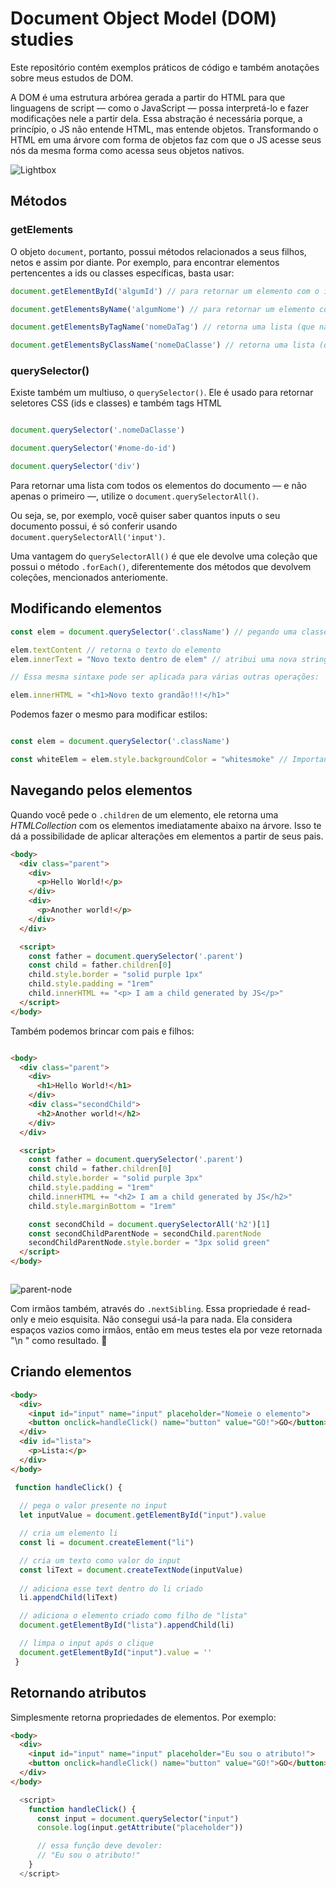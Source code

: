 # Document Object Model (DOM) studies
Este repositório contém exemplos práticos de código e também anotações sobre meus estudos de DOM.

A DOM é uma estrutura arbórea gerada a partir do HTML para que linguagens de script — como o JavaScript — possa interpretá-lo e fazer modificações nele a partir dela. Essa abstração é necessária porque, a princípio, o JS não entende HTML, mas entende objetos. Transformando o HTML em uma árvore com forma de objetos faz com que o JS acesse seus nós da mesma forma como acessa seus objetos nativos.

![Lightbox](https://media.geeksforgeeks.org/wp-content/uploads/DOM.png)
## Métodos
### getElements
O objeto `document`, portanto, possui métodos relacionados a seus filhos, netos e assim por diante. Por exemplo, para encontrar elementos pertencentes a ids ou classes específicas, basta usar:

```javascript
document.getElementById('algumId') // para retornar um elemento com o id passado

document.getElementsByName('algumNome') // para retornar um elemento com a propriedade "name" correspondente

document.getElementsByTagName('nomeDaTag') // retorna uma lista (que não é um array) de todas as tags correspondentes

document.getElementsByClassName('nomeDaClasse') // retorna uma lista (que não é um array) de todos os elementos pertencentes à classe correspondente

```

### querySelector()
Existe também um multiuso, o `querySelector()`. Ele é usado para retornar seletores CSS (ids e classes) e também tags HTML
```javascript

document.querySelector('.nomeDaClasse')

document.querySelector('#nome-do-id')

document.querySelector('div')


```

Para retornar uma lista com todos os elementos do documento — e não apenas o primeiro —, utilize o `document.querySelectorAll()`.

Ou seja, se, por exemplo, você quiser saber quantos inputs o seu documento possui, é só conferir usando `document.querySelectorAll('input')`.

Uma vantagem do `querySelectorAll()` é que ele devolve uma coleção que possui o método `.forEach()`, diferentemente dos métodos que devolvem coleções, mencionados anteriomente.

## Modificando elementos
```javascript
const elem = document.querySelector('.className') // pegando uma classe cujo filho seja um texto/string

elem.textContent // retorna o texto do elemento
elem.innerText = "Novo texto dentro de elem" // atribui uma nova string ao elem

// Essa mesma sintaxe pode ser aplicada para várias outras operações:

elem.innerHTML = "<h1>Novo texto grandão!!!</h1>"
```

Podemos fazer o mesmo para modificar estilos:
```javascript

const elem = document.querySelector('.className')

const whiteElem = elem.style.backgroundColor = "whitesmoke" // Importante: no DOM, o método background-color precisa estar em camelCase, jamais em kebab-case.

```

## Navegando pelos elementos

Quando você pede o `.children` de um elemento, ele retorna uma *HTMLCollection* com os elementos imediatamente abaixo na árvore. Isso te dá a possibilidade de aplicar alterações em elementos a partir de seus pais.

```html
<body>
  <div class="parent">
    <div>
      <p>Hello World!</p>
    </div>
    <div>
      <p>Another world!</p>
    </div>
  </div>

  <script>
    const father = document.querySelector('.parent')
    const child = father.children[0]
    child.style.border = "solid purple 1px"
    child.style.padding = "1rem"
    child.innerHTML += "<p> I am a child generated by JS</p>"
  </script>
</body>


```

Também podemos brincar com pais e filhos:

```html

<body>
  <div class="parent">
    <div>
      <h1>Hello World!</h1>
    </div>
    <div class="secondChild">
      <h2>Another world!</h2>
    </div>
  </div>

  <script>
    const father = document.querySelector('.parent')
    const child = father.children[0]
    child.style.border = "solid purple 3px"
    child.style.padding = "1rem"
    child.innerHTML += "<h2> I am a child generated by JS</h2>"
    child.style.marginBottom = "1rem"

    const secondChild = document.querySelectorAll('h2')[1]
    const secondChildParentNode = secondChild.parentNode
    secondChildParentNode.style.border = "3px solid green"
  </script>
</body>



```

![parent-node](https://github.com/divertimentos/JS-DOM-Studies/blob/main/media/parent-node.png)

Com irmãos também, através do `.nextSibling`. Essa propriedade é read-only e meio esquisita. Não consegui usá-la para nada. Ela considera espaços vazios como irmãos, então em meus testes ela por veze retornada "\\n " como resultado. :shrug:

## Criando elementos

```html
<body>
  <div>
    <input id="input" name="input" placeholder="Nomeie o elemento">
    <button onclick=handleClick() name="button" value="GO!">GO</button>
  </div>
  <div id="lista">
    <p>Lista:</p>
  </div>
</body>

```

```javascript
 function handleClick() {
  
  // pega o valor presente no input
  let inputValue = document.getElementById("input").value 

  // cria um elemento li
  const li = document.createElement("li") 

  // cria um texto como valor do input
  const liText = document.createTextNode(inputValue) 
  
  // adiciona esse text dentro do li criado
  li.appendChild(liText) 

  // adiciona o elemento criado como filho de "lista"
  document.getElementById("lista").appendChild(li) 

  // limpa o input após o clique
  document.getElementById("input").value = '' 
 }

```

## Retornando atributos
Simplesmente retorna propriedades de elementos. Por exemplo:

```html
<body>
  <div>
    <input id="input" name="input" placeholder="Eu sou o atributo!">
    <button onclick=handleClick() name="button" value="GO!">GO</button>
  </div>
</body>
```

```javascript
  <script>
    function handleClick() {
	  const input = document.querySelector("input")
      console.log(input.getAttribute("placeholder"))

      // essa função deve devoler:
      // "Eu sou o atributo!"
    }
  </script>


```